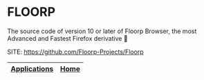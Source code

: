 # FLOORP

 The source code of version 10 or later of Floorp Browser, the most  Advanced and Fastest Firefox derivative 🦊

 SITE: https://github.com/Floorp-Projects/Floorp

 | [Applications](https://portable-linux-apps.github.io/apps.html) | [Home](https://portable-linux-apps.github.io)
 | --- | --- |
